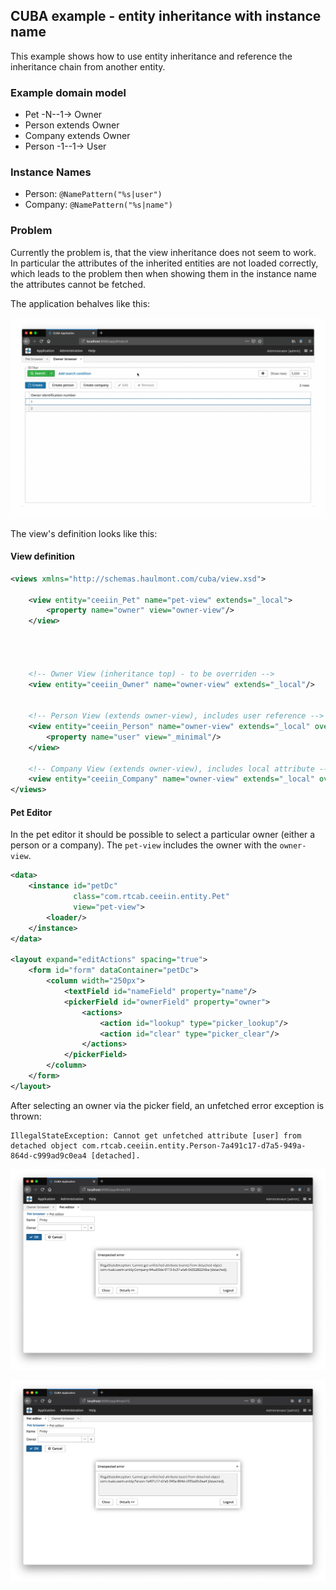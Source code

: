 ## CUBA example - entity inheritance with instance name

This example shows how to use entity inheritance and reference the inheritance chain from another entity.

### Example domain model

* Pet -N--1-> Owner
* Person extends Owner
* Company extends Owner
* Person -1--1-> User

### Instance Names

* Person: `@NamePattern("%s|user")`
* Company: `@NamePattern("%s|name")`


### Problem

Currently the problem is, that the view inheritance does not seem to work. In particular the attributes of the
inherited entities are not loaded correctly, which leads to the problem then when showing them in the instance name
the attributes cannot be fetched.

The application behalves like this:

![Overview](https://github.com/mariodavid/cuba-example-entity-inheritance-instance-name/blob/master/img/overview.gif)


The view's definition looks like this:


#### View definition

```xml
<views xmlns="http://schemas.haulmont.com/cuba/view.xsd">

    <view entity="ceeiin_Pet" name="pet-view" extends="_local">
        <property name="owner" view="owner-view"/>
    </view>




    <!-- Owner View (inheritance top) - to be overriden -->
    <view entity="ceeiin_Owner" name="owner-view" extends="_local"/>


    <!-- Person View (extends owner-view), includes user reference -->
    <view entity="ceeiin_Person" name="owner-view" extends="_local" overwrite="true">
        <property name="user" view="_minimal"/>
    </view>

    <!-- Company View (extends owner-view), includes local attribute -->
    <view entity="ceeiin_Company" name="owner-view" extends="_local" overwrite="true"/>
</views>
```

#### Pet Editor

In  the pet editor it should be possible to select a particular owner (either a person or a company). The `pet-view` includes the owner
with the `owner-view`.

```xml
<data>
    <instance id="petDc"
              class="com.rtcab.ceeiin.entity.Pet"
              view="pet-view">
        <loader/>
    </instance>
</data>

<layout expand="editActions" spacing="true">
    <form id="form" dataContainer="petDc">
        <column width="250px">
            <textField id="nameField" property="name"/>
            <pickerField id="ownerField" property="owner">
                <actions>
                    <action id="lookup" type="picker_lookup"/>
                    <action id="clear" type="picker_clear"/>
                </actions>
            </pickerField>
        </column>
    </form>
</layout>
```

After selecting an owner via the picker field, an unfetched error exception is thrown:

```
IllegalStateException: Cannot get unfetched attribute [user] from detached object com.rtcab.ceeiin.entity.Person-7a491c17-d7a5-949a-864d-c999ad9c0ea4 [detached].
```


![unfetched-error-company](https://github.com/mariodavid/cuba-example-entity-inheritance-instance-name/blob/master/img/unfetched-error-company.png)

![unfetched-error-person](https://github.com/mariodavid/cuba-example-entity-inheritance-instance-name/blob/master/img/unfetched-error-person.png)



